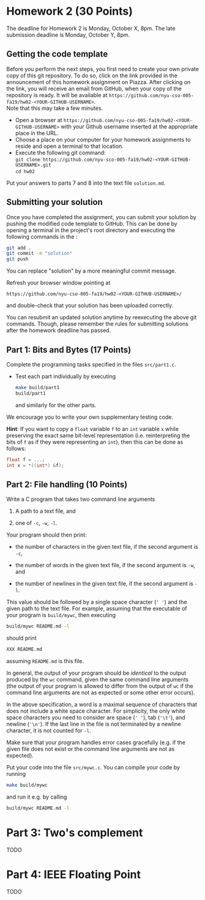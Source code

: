 # Homework 2 (30 Points)

The deadline for Homework 2 is Monday, October X, 8pm. The late
submission deadline is Monday, October Y, 8pm.

## Getting the code template

Before you perform the next steps, you first need to create your own
private copy of this git repository. To do so, click on the link
provided in the announcement of this homework assignment on
Piazza. After clicking on the link, you will receive an email from
GitHub, when your copy of the repository is ready. It will be
available at
`https://github.com/nyu-cso-005-fa19/hw02-<YOUR-GITHUB-USERNAME>`.  
Note that this may take a few minutes.

* Open a browser at `https://github.com/nyu-cso-005-fa19/hw02-<YOUR-GITHUB-USERNAME>` with your Github username inserted at the appropriate place in the URL.
* Choose a place on your computer for your homework assignments to reside and open a terminal to that location.
* Execute the following git command: <br/>
  ```git clone https://github.com/nyu-sco-005-fa19/hw02-<YOUR-GITHUB-USERNAME>.git```<br/>
  ```cd hw02```

Put your answers to parts 7 and 8 into the text file `solution.md`.

## Submitting your solution

Once you have completed the assignment, you can submit your solution
by pushing the modified code template to GitHub. This can be done by
opening a terminal in the project's root directory and executing the
following commands in the :

```bash
git add .
git commit -m "solution"
git push
```

You can replace "solution" by a more meaningful commit message.

Refresh your browser window pointing at
```
https://github.com/nyu-cso-005-fa19/hw02-<YOUR-GITHUB-USERNAME>/
```
and double-check that your solution has been uploaded correctly.

You can resubmit an updated solution anytime by reexecuting the above
git commands. Though, please remember the rules for submitting
solutions after the homework deadline has passed.


## Part 1: Bits and Bytes (17 Points)

Complete the programming tasks specified in the files
`src/part1.c`.

* Test each part individually by executing
  
  ```bash
  make build/part1
  build/part1
  ```
  and similarly for the other parts.
  
We encourage you to write your own supplementary testing code.

**Hint**: If you want to copy a `float` variable `f` to an `int`
variable `x` while preserving the exact same bit-level representation
(i.e. reinterpreting the bits of `f` as if they were representing an
`int`), then this can be done as follows:

```c
float f = ...;
int x = *((int*) &f);
```


## Part 2: File handling (10 Points)

Write a C program that takes two command line arguments

1. A path to a text file, and

2. one of `-c`, `-w`, `-l`.

Your program should then print:

* the number of characters in the given text file, if the second
  argument is `-c`,
  
* the number of words in the given text file, if the second argument
  is `-w`, and
  
* the number of newlines in the given text file, if the second
  argument is `-l`.

This value should be followed by a single space character (`' '`) and
the given path to the text file. For example, assuming that the
executable of your program is `build/mywc`, then executing

```bash
build/mywc README.md -l
```
should print
```bash
XXX README.md
```
assuming `README.md` is this file.

In general, the output of your program should be *identical* to the
output produced by the `wc` command, given the same command line
arguments (the output of your program is allowed to differ from the
output of `wc` if the command line arguments are not as expected or
some other error occurs).

In the above specification, a word is a maximal sequence of characters
that does not include a white space character. For simplicity, the
only white space characters you need to consider are space (`' '`),
tab (`'\t'`), and newline (`'\n'`). If the last line in the file is
not terminated by a newline character, it is not counted for `-l`.

Make sure that your program handles error cases gracefully (e.g. if
the given file does not exist or the command line arguments are not as
expected).

Put your code into the file `src/mywc.c`. You can compile your code by
running 

```bash
make build/mywc
```

and run it e.g. by calling

```bash
build/mywc README.md -l
```

# Part 3: Two's complement

TODO

# Part 4: IEEE Floating Point

TODO
